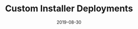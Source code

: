 ---
title: Custom Installer Deployments
company: Autodesk
byline: Cloud-based enterprise software deployment system with advanced configuration and automated distribution capabilities
date: 2019-08-30
cover_image: 
tags: [portfolio]
has_writeup: false
---